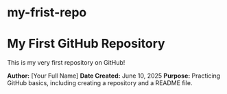 # my-frist-repo
# My First GitHub Repository

This is my very first repository on GitHub!

**Author:** [Your Full Name]
**Date Created:** June 10, 2025
**Purpose:** Practicing GitHub basics, including creating a repository and a README file.
